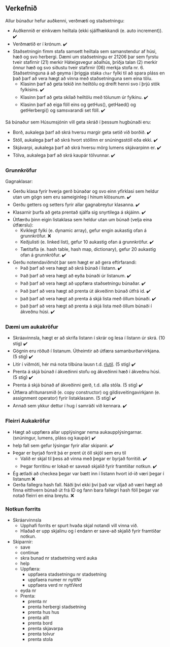 ## Verkefnið 

Allur búnaður hefur auðkenni, verðmæti og staðsetningu:
- Auðkennið er einkvæm heiltala (ekki sjálfhækkandi (e. auto increment)). :heavy_check_mark:
- Verðmætið er í krónum. :heavy_check_mark:
- Staðsetningin fimm stafa samsett heiltala sem samanstendur af húsi, hæð og svo herbergi. Dæmi um staðsetningu er 21206 þar sem fyrstu tveir stafirnir (21) merkir Háteigsvegur aðalhús, þriðja talan (2) merkir önnur hæð og svo síðustu tveir stafirnir (06) merkja stofa nr. 6. Staðsetninguna á að geyma í þriggja staka `char` fylki til að spara pláss en það þarf að vera hægt að vinna með staðsetninguna sem eina tölu.
  - Klasinn þarf að geta tekið inn heiltölu og dreift henni svo í þrjú stök fylkisins. :heavy_check_mark:
  - Klasinn þarf að geta skilað heiltölu með tölunum úr fylkinu. :heavy_check_mark:
  - Klasinn þarf að eiga föll eins og getHus(), getHaed() og getHerbergi() og samsvarandi set föll. :heavy_check_mark:

Sá búnaður sem Húsumsjónin vill geta skráð í þessum hugbúnaði eru:
  - Borð, aukalega þarf að skrá hversu margir geta setið við borðið. :heavy_check_mark:
  - Stóll, aukalega þarf að skrá hvort stóllinn er snúningsstóll eða ekki. :heavy_check_mark:
  - Skjávarpi, aukalega þarf að skrá hversu mörg lumens skjávarpinn er. :heavy_check_mark:
  - Tölva, aukalega þarf að skrá kaupár tölvunnar. :heavy_check_mark:

### Grunnkröfur

Gagnaklasar:

- Gerðu klasa fyrir hverja gerð búnaðar og svo einn yfirklasi sem heldur utan um gögn sem eru sameiginleg í hinum klösunum. :heavy_check_mark:
- Gerðu getters og setters fyrir allar gagnabreytur klasanna. :heavy_check_mark:
- Klasarnir þurfa að geta prentað sjálfa sig snyrtilega á skjáinn. :heavy_check_mark:
- Útfærðu þinn eigin listaklasa sem heldur utan um búnað (velja eina útfærslu): 
  - Kviklegt fylki (e. dynamic array), gefur engin aukastig ofan á grunnkröfur. :x:
  - Keðjulisti (e. linked list), gefur 10 aukastig ofan á grunnkröfur. :heavy_check_mark:
  - Tætitafla (e. hash table, hash map, dictionary), gefur 20 aukastig ofan á grunnkröfur. :heavy_check_mark:
- Gerðu notendaviðmót þar sem hægt er að gera eftirfarandi:
  - Það þarf að vera hægt að skrá búnað í listann. :heavy_check_mark:
  - Það þarf að vera hægt að eyða búnaði úr listanum. :heavy_check_mark:
  - Það þarf að vera hægt að uppfæra staðsetningu búnaðar. :heavy_check_mark:
  - Það þarf að vera hægt að prenta út ákveðinn búnað útfrá id. :heavy_check_mark:
  - það þarf að vera hægt að prenta á skjá lista með öllum búnaði. :heavy_check_mark:
  - það þarf að vera hægt að prenta á skjá lista með öllum búnaði í ákveðnu húsi. :heavy_check_mark:

### Dæmi um aukakröfur

- Skráavinnsla, hægt er að skrifa listann í skrár og lesa í listann úr skrá. (10 stig) :heavy_check_mark:
- Gögnin eru röðuð í listanum. Útheimtir að útfæra samanburðarvirkjana. (5 stig) :heavy_check_mark:
- Litir í viðmóti, hér má nota tilbúna lausn t.d. [rlutil](https://github.com/tapio/rlutil). (5 stig) :heavy_check_mark:
- Prenta á skjá búnað í ákveðinni stofu og ákveðinni hæð í ákveðnu húsi. (5 stig) :heavy_check_mark:
- Prenta á skjá búnað af ákveðinni gerð, t.d. alla stóla. (5 stig) :heavy_check_mark:
- Útfæra afritunarsmið (e. copy constructor) og gildisveitingavirkjann (e. assignment operator) fyrir listaklasann. (5 stig) :heavy_check_mark:
- Annað sem ykkur dettur í hug í samráði við kennara. :heavy_check_mark:

### Fleirri Aukakröfur
- Hægt að uppfæra allar upplýsingar nema aukaupplýsingarnar. (snúningur, lumens, pláss og kaupár) :heavy_check_mark:
- help fall sem gefur lýsingar fyrir allar skipanir. :heavy_check_mark:
- Þegar er byrjað forrit þá er prent út öll skjöl sem eru til 
  - Valið er skjal til þess að vinna með þegar er byrjað forritið. :heavy_check_mark:
  - Þegar forritinu er lokað er saveað skjalið fyrir framtíðar notkun. :heavy_check_mark:
- Ég ætlaði að checkea þegar var bætt inn í listann hvort id-ið væri þegar í listanum :x:
- Gerða fallegra hash fall. Náði því ekki því það var viljað að væri hægt að finna eitthvern búnað út frá ID og fann bara fallegri hash föll þegar var notað fleirri en eina breytu. :x: 

### Notkun forrits
- Skráarvinnsla
  - Upphafi forrits er spurt hvaða skjal notandi vill vinna við.
  - Hlaðað er upp skjalinu og í endann er save-að skjalið fyrir framtíðar notkun.
- Skiparnir:
  - save
  - continue
  - skra bunad nr stadsetning verd auka 
  - help
  - Uppfæra:
    - uppfaera stadsetningu nr stadsetning
    - uppfaera numer nr nyttNr
    - uppfaera verd nr nyttVerd
  - eyda nr
  - Prenta:
    - prenta nr
    - prenta herbergi stadsetning
    - prenta hus hus
    - prenta allt
    - prenta bord
    - prenta skjavarpa
    - prenta tolvur
    - prenta stola
